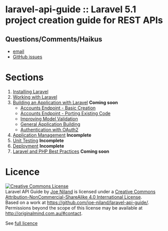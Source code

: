 laravel-api-guide :: Laravel 5.1 project creation guide for REST APIs
===========

Questions/Comments/Haikus
--------------------------

* [email](mailto:joe@originalmind.com.au)
* [GitHub issues](https://github.com/joe-niland/laravel-api-guide/issues)

Sections
========

1. [Installing Laravel](Installing-Laravel.md)
2. [Working with Laravel](Working-With-Laravel.md)
3. [Building an Application with Laravel](Building-an-Application-with-Laravel.md) **Coming soon**
   - [Accounts Endpoint - Basic Creation](Accounts-Endpoint-Basics.md)
   - [Accounts Endpoint - Porting Existing Code](Accounts-Endpoint-Porting.md)
   - [Improving Model Validation](Improving-Model-Validation.md)
   - [General Application Building](Building-General.md)
   - [Authentication with OAuth2](Authentication-with-Oauth2.md)
4. [Application Management](Application-Management.md) **Incomplete**
5. [Unit Testing](Unit-Tests.md) **Incomplete**
6. [Deployment](Deployment.md) **Incomplete**
7. [Laravel and PHP Best Practices](Dos-and-Donts.md) **Coming soon**

Licence
========

<a rel="license" href="http://creativecommons.org/licenses/by-nc-sa/4.0/"><img alt="Creative Commons License" style="border-width:0" src="https://i.creativecommons.org/l/by-nc-sa/4.0/88x31.png" /></a><br /><span xmlns:dct="http://purl.org/dc/terms/" property="dct:title">Laravel API Guide</span> by <a xmlns:cc="http://creativecommons.org/ns#" href="https://github.com/joe-niland/laravel-api-guide/" property="cc:attributionName" rel="cc:attributionURL">Joe Niland</a> is licensed under a <a rel="license" href="http://creativecommons.org/licenses/by-nc-sa/4.0/">Creative Commons Attribution-NonCommercial-ShareAlike 4.0 International License</a>.<br />Based on a work at <a xmlns:dct="http://purl.org/dc/terms/" href="https://github.com/joe-niland/laravel-api-guide/" rel="dct:source">https://github.com/joe-niland/laravel-api-guide/</a>.<br />Permissions beyond the scope of this license may be available at <a xmlns:cc="http://creativecommons.org/ns#" href="http://originalmind.com.au/#contact" rel="cc:morePermissions">http://originalmind.com.au/#contact</a>.

See [full licence](LICENCE.md)
